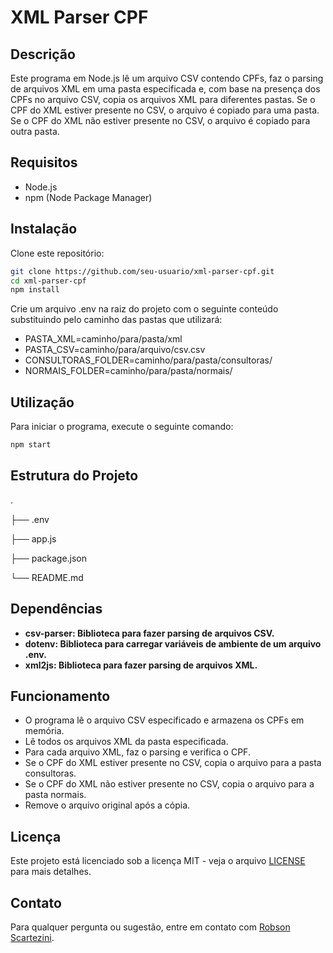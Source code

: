 # XML Parser CPF

## Descrição

Este programa em Node.js lê um arquivo CSV contendo CPFs, faz o parsing de arquivos XML em uma pasta especificada e, com base na presença dos CPFs no arquivo CSV, copia os arquivos XML para diferentes pastas. Se o CPF do XML estiver presente no CSV, o arquivo é copiado para uma pasta. Se o CPF do XML não estiver presente no CSV, o arquivo é copiado para outra pasta.

## Requisitos

- Node.js
- npm (Node Package Manager)

## Instalação

Clone este repositório:
   ```sh
   git clone https://github.com/seu-usuario/xml-parser-cpf.git
   cd xml-parser-cpf
   npm install
   ```

Crie um arquivo .env na raiz do projeto com o seguinte conteúdo substituindo pelo caminho das pastas que utilizará:
- PASTA_XML=caminho/para/pasta/xml
- PASTA_CSV=caminho/para/arquivo/csv.csv
- CONSULTORAS_FOLDER=caminho/para/pasta/consultoras/
- NORMAIS_FOLDER=caminho/para/pasta/normais/

## Utilização
Para iniciar o programa, execute o seguinte comando:
```sh
npm start
``` 

## Estrutura do Projeto
.

├── .env

├── app.js

├── package.json

└── README.md


## Dependências
- **csv-parser: Biblioteca para fazer parsing de arquivos CSV.**
- **dotenv: Biblioteca para carregar variáveis de ambiente de um arquivo .env.**
- **xml2js: Biblioteca para fazer parsing de arquivos XML.**

## Funcionamento
- O programa lê o arquivo CSV especificado e armazena os CPFs em memória.
- Lê todos os arquivos XML da pasta especificada.
- Para cada arquivo XML, faz o parsing e verifica o CPF.
- Se o CPF do XML estiver presente no CSV, copia o arquivo para a pasta consultoras.
- Se o CPF do XML não estiver presente no CSV, copia o arquivo para a pasta normais.
- Remove o arquivo original após a cópia.

## Licença

Este projeto está licenciado sob a licença MIT - veja o arquivo [LICENSE](LICENCE) para mais detalhes.

## Contato

Para qualquer pergunta ou sugestão, entre em contato com [Robson Scartezini](mailto:robsonshk@gmail.com).
